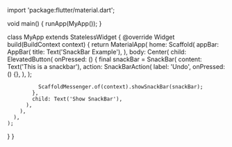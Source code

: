 import 'package:flutter/material.dart';

void main() {
  runApp(MyApp());
}

class MyApp extends StatelessWidget {
  @override
  Widget build(BuildContext context) {
    return MaterialApp(
      home: Scaffold(
        appBar: AppBar(
          title: Text('SnackBar Example'),
        ),
        body: Center(
          child: ElevatedButton(
            onPressed: () {
              final snackBar = SnackBar(
                content: Text('This is a snackbar'),
                action: SnackBarAction(
                  label: 'Undo',
                  onPressed: () {},
                ),
              );

              ScaffoldMessenger.of(context).showSnackBar(snackBar);
            },
            child: Text('Show SnackBar'),
          ),
        ),
      ),
    );
  }
}
